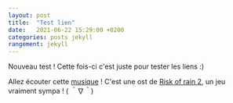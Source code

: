 ```yaml
---
layout: post
title:  "Test lien"
date:   2021-06-22 15:29:00 +0200
categories: posts jekyll
rangement: jekyll
---
```

Nouveau test !
Cette fois-ci c'est juste pour tester les liens :)

Allez écouter cette [musique][ror2-song] ! C'est une ost de [Risk of rain 2][ror2-game], un jeu vraiment sympa ! ( ＾∇＾)

[ror2-song]: https://www.youtube.com/watch?v=EGXPAoyP_cg&list=PL-Wa-MqVVMKtJYliWnz1MaQp6bMeEaNms&index=86
[ror2-game]: https://store.steampowered.com/app/632360/Risk_of_Rain_2/
